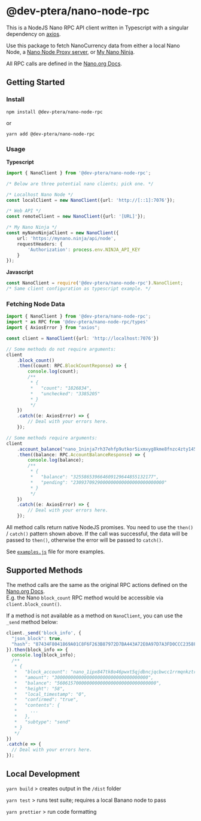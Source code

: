 # @dev-ptera/nano-node-rpc

This is a NodeJS Nano RPC API client written in Typescript with a singular dependency on [axios](https://www.npmjs.com/package/axios). 

Use this package to fetch NanoCurrency data from either a local Nano Node, 
a [Nano Node Proxy server](https://github.com/dev-ptera/nano-rpc-proxy), 
or [My Nano Ninja](https://mynano.ninja/).  

All RPC calls are defined in the [Nano.org Docs](https://docs.nano.org/commands/rpc-protocol/).

## Getting Started

### Install

`npm install @dev-ptera/nano-node-rpc`

or 

`yarn add @dev-ptera/nano-node-rpc`

###
### Usage

**Typescript**
```ts
import { NanoClient } from '@dev-ptera/nano-node-rpc';

/* Below are three potential nano clients; pick one. */

/* Localhost Nano Node */
const localClient = new NanoClient({url: 'http://[::1]:7076'});

/* Web API */
const remoteClient = new NanoClient({url: '[URL]'});

/* My Nano Ninja */
const myNanoNinjaClient = new NanoClient({
    url: 'https://mynano.ninja/api/node',
    requestHeaders: {
        'Authorization': process.env.NINJA_API_KEY
    }
});
```


**Javascript**
```js
const NanoClient = require('@dev-ptera/nano-node-rpc').NanoClient;
/* Same client configuration as typescript example. */
```

###
### Fetching Node Data


```ts
import { NanoClient } from '@dev-ptera/nano-node-rpc';
import * as RPC from '@dev-ptera/nano-node-rpc/types'
import { AxiosError } from "axios";

const client = NanoClient({url: 'http://localhost:7076'})

// Some methods do not require arguments:
client
    .block_count()
    .then((count: RPC.BlockCountReponse) => {
        console.log(count);
        /**
         * {
         *   "count": "1826834",
         *   "unchecked": "3385205"
         * }
         */
    })
    .catch((e: AxiosError) => {
        // Deal with your errors here.
    });

// Some methods require arguments:
client
    .account_balance("nano_1ninja7rh37ehfp9utkor5ixmxyg8kme8fnzc4zty145ibch8kf5jwpnzr3r")
    .then((balance: RPC.AccountBalanceResponse) => {
        console.log(balance);
        /**
         * {
         *   "balance": "325586539664609129644855132177",
         *   "pending": "2309370929000000000000000000000000"
         * }
         */
    })
    .catch((e: AxiosError) => {
        // Deal with your errors here.
    });
```
All method calls return native NodeJS promises. You need to use the `then()` / `catch()` pattern shown above. 
If the call was successful, the data will be passed to `then()`, otherwise the error will be passed to `catch()`. 

See [`examples.js`](examples.js) file for more examples.

## Supported Methods

The method calls are the same as the original RPC actions defined on the [Nano.org Docs](https://docs.nano.org/commands/rpc-protocol/).  
E.g. the Nano `block_count` RPC method would be accessible via `client.block_count()`.

If a method is not available as a method on `NanoClient`, you can use the `_send` method below: 

```js
client._send('block_info', {
  "json_block": true,
  "hash": "87434F8041869A01C8F6F263B87972D7BA443A72E0A97D7A3FD0CCC2358FD6F9"
}).then(block_info => {
  console.log(block_info);
  /**
   * {
   *   "block_account": "nano_1ipx847tk8o46pwxt5qjdbncjqcbwcc1rrmqnkztrfjy5k7z4imsrata9est",
   *   "amount": "30000000000000000000000000000000000",
   *   "balance": "5606157000000000000000000000000000000",
   *   "height": "58",
   *   "local_timestamp": "0",
   *   "confirmed": "true",
   *   "contents": {
   *     ...
   *   },
   *   "subtype": "send"
   * }
   */
})
.catch(e => {
  // Deal with your errors here.
});
```

## Local Development

`yarn build` > creates output in the `/dist` folder

`yarn test` > runs test suite; requires a local Banano node to pass

`yarn prettier` > run code formatting
